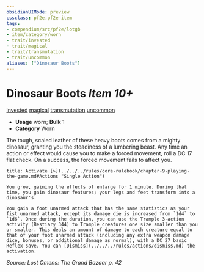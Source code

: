 ```yaml
---
obsidianUIMode: preview
cssclass: pf2e,pf2e-item
tags:
- compendium/src/pf2e/lotgb
- item/category/worn
- trait/invested
- trait/magical
- trait/transmutation
- trait/uncommon
aliases: ["Dinosaur Boots"]
---
```

# Dinosaur Boots *Item 10+*  
[invested](../../../Rules/traits/invested.md)  [magical](../../../Rules/traits/magical.md)  [transmutation](../../../Rules/traits/transmutation.md)  [uncommon](../../../Rules/traits/uncommon.md)  

- **Usage** worn; **Bulk** 1
- **Category** Worn

The tough, scaled leather of these heavy boots comes from a mighty dinosaur, granting you the steadiness of a lumbering beast. Any time an action or effect would cause you to make a forced movement, roll a DC 17 flat check. On a success, the forced movement fails to affect you.

```ad-embed-ability
title: Activate [>](../../../rules/core-rulebook/chapter-9-playing-the-game.md#Actions "Single Action")

You grow, gaining the effects of enlarge for 1 minute. During that time, you gain dinosaur features; your legs and feet transform into a dinosaur's.

You gain a foot unarmed attack that has the same statistics as your fist unarmed attack, except its damage die is increased from `1d4` to `1d6`. Once during the duration, you can use the Trample 3-action activity (Bestiary 344) to Trample creatures one size smaller than you or smaller. This deals an amount of damage to each creature equal to that of your foot unarmed attack (including any extra weapon damage dice, bonuses, or additional damage as normal), with a DC 27 basic Reflex save. You can [Dismiss](../../../rules/actions/dismiss.md) the activation.
```

*Source: Lost Omens: The Grand Bazaar p. 42*
